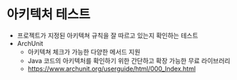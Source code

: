 # 아키텍처 테스트

- 프로젝트가 지정된 아키텍쳐 규칙을 잘 따르고 있는지 확인하는 테스트
- ArchUnit
  - 아키텍쳐 체크가 가능한 다양한 메서드 지원
  - Java 코드의 아키텍처를 확인하기 위한 간단하고 확장 가능한 무료 라이브러리
  - https://www.archunit.org/userguide/html/000_Index.html
